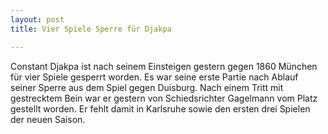 ```yaml
---
layout: post
title: Vier Spiele Sperre für Djakpa

---
```


Constant Djakpa ist nach seinem Einsteigen gestern gegen 1860 München für vier Spiele gesperrt worden. Es war seine erste Partie nach Ablauf seiner Sperre aus dem Spiel gegen Duisburg. Nach einem Tritt mit gestrecktem Bein war er gestern von Schiedsrichter Gagelmann vom Platz gestellt worden. Er fehlt damit in Karlsruhe sowie den ersten drei Spielen der neuen Saison.


